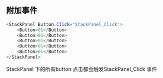 ## 附加事件
```csharp
<StackPanel Button.Click="StackPanel_Click">
    <Button>01</Button>
    <Button>01</Button>
    <Button>01</Button>
    <Button>01</Button>
    <Button>01</Button>
</StackPanel>
```
StackPanel 下的所有button 点击都会触发StackPanel_Click 事件